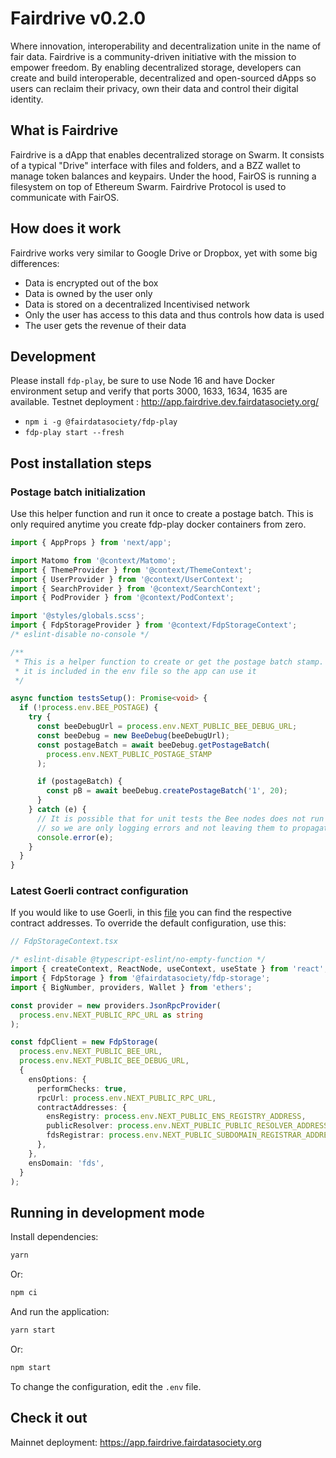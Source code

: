 # Fairdrive v0.2.0

Where innovation, interoperability and decentralization unite in the name of fair data.
Fairdrive is a community-driven initiative with the mission to empower freedom. By enabling decentralized storage, developers can create and build interoperable, decentralized and open-sourced dApps so users can reclaim their privacy, own their data and control their digital identity.

## What is Fairdrive

Fairdrive is a dApp that enables decentralized storage on Swarm. It consists of a typical "Drive" interface with files and folders, and a BZZ wallet to manage token balances and keypairs. Under the hood, FairOS is running a filesystem on top of Ethereum Swarm. Fairdrive Protocol is used to communicate with FairOS.

## How does it work

Fairdrive works very similar to Google Drive or Dropbox, yet with some big differences:

- Data is encrypted out of the box
- Data is owned by the user only
- Data is stored on a decentralized Incentivised network
- Only the user has access to this data and thus controls how data is used
- The user gets the revenue of their data

## Development

Please install `fdp-play`, be sure to use Node 16 and have Docker environment setup and verify that ports 3000, 1633, 1634, 1635 are available.
Testnet deployment : http://app.fairdrive.dev.fairdatasociety.org/

- `npm i -g @fairdatasociety/fdp-play`
- `fdp-play start --fresh`

## Post installation steps

### Postage batch initialization

Use this helper function and run it once to create a postage batch. This is only required anytime you create fdp-play docker containers from zero.

```typescript
import { AppProps } from 'next/app';

import Matomo from '@context/Matomo';
import { ThemeProvider } from '@context/ThemeContext';
import { UserProvider } from '@context/UserContext';
import { SearchProvider } from '@context/SearchContext';
import { PodProvider } from '@context/PodContext';

import '@styles/globals.scss';
import { FdpStorageProvider } from '@context/FdpStorageContext';
/* eslint-disable no-console */

/**
 * This is a helper function to create or get the postage batch stamp. Once gotten
 * it is included in the env file so the app can use it
 */

async function testsSetup(): Promise<void> {
  if (!process.env.BEE_POSTAGE) {
    try {
      const beeDebugUrl = process.env.NEXT_PUBLIC_BEE_DEBUG_URL;
      const beeDebug = new BeeDebug(beeDebugUrl);
      const postageBatch = await beeDebug.getPostageBatch(
        process.env.NEXT_PUBLIC_POSTAGE_STAMP
      );

      if (postageBatch) {
        const pB = await beeDebug.createPostageBatch('1', 20);
      }
    } catch (e) {
      // It is possible that for unit tests the Bee nodes does not run
      // so we are only logging errors and not leaving them to propagate
      console.error(e);
    }
  }
}
```

### Latest Goerli contract configuration

If you would like to use Goerli, in this [file](https://github.com/fairDataSociety/fdp-contracts/blob/master/js-library/src/contracts/contracts-goerli.env) you can find the respective contract addresses. To override the default configuration, use this:

```typescript
// FdpStorageContext.tsx

/* eslint-disable @typescript-eslint/no-empty-function */
import { createContext, ReactNode, useContext, useState } from 'react';
import { FdpStorage } from '@fairdatasociety/fdp-storage';
import { BigNumber, providers, Wallet } from 'ethers';

const provider = new providers.JsonRpcProvider(
  process.env.NEXT_PUBLIC_RPC_URL as string
);

const fdpClient = new FdpStorage(
  process.env.NEXT_PUBLIC_BEE_URL,
  process.env.NEXT_PUBLIC_BEE_DEBUG_URL,
  {
    ensOptions: {
      performChecks: true,
      rpcUrl: process.env.NEXT_PUBLIC_RPC_URL,
      contractAddresses: {
        ensRegistry: process.env.NEXT_PUBLIC_ENS_REGISTRY_ADDRESS,
        publicResolver: process.env.NEXT_PUBLIC_PUBLIC_RESOLVER_ADDRESS,
        fdsRegistrar: process.env.NEXT_PUBLIC_SUBDOMAIN_REGISTRAR_ADDRESS,
      },
    },
    ensDomain: 'fds',
  }
);
```

## Running in development mode

Install dependencies:

```bash
yarn
```

Or:

```bash
npm ci
```

And run the application:

```bash
yarn start
```

Or:

```bash
npm start
```

To change the configuration, edit the `.env` file.

## Check it out

Mainnet deployment: https://app.fairdrive.fairdatasociety.org
